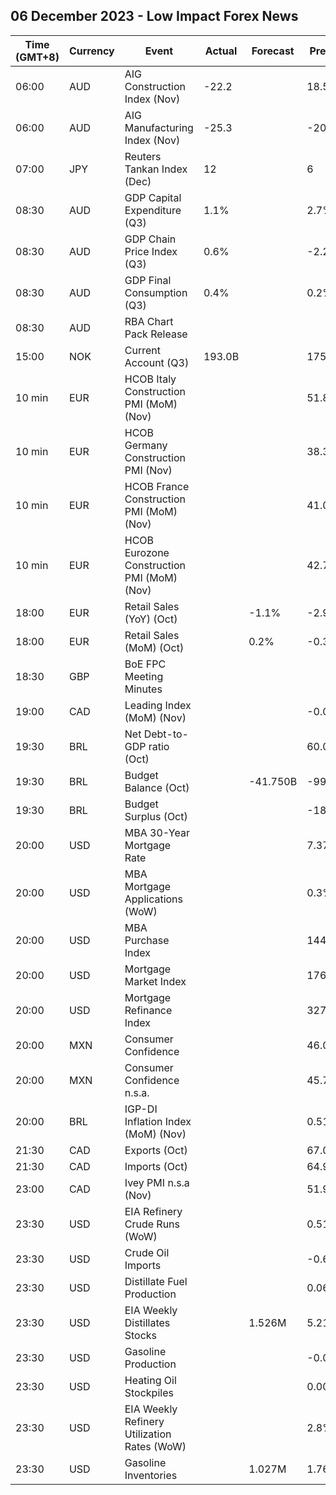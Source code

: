 ## 06 December 2023 - Low Impact Forex News

| Time (GMT+8) | Currency | Event | Actual | Forecast | Previous |
|------|----------|-------|--------|----------|----------|
| 06:00 | AUD | AIG Construction Index (Nov) | -22.2 |  | 18.5 |
| 06:00 | AUD | AIG Manufacturing Index (Nov) | -25.3 |  | -20.9 |
| 07:00 | JPY | Reuters Tankan Index (Dec) | 12 |  | 6 |
| 08:30 | AUD | GDP Capital Expenditure (Q3) | 1.1% |  | 2.7% |
| 08:30 | AUD | GDP Chain Price Index (Q3) | 0.6% |  | -2.2% |
| 08:30 | AUD | GDP Final Consumption (Q3) | 0.4% |  | 0.2% |
| 08:30 | AUD | RBA Chart Pack Release |  |  |  |
| 15:00 | NOK | Current Account (Q3) | 193.0B |  | 175.1B |
| 10 min | EUR | HCOB Italy Construction PMI (MoM) (Nov) |  |  | 51.8 |
| 10 min | EUR | HCOB Germany Construction PMI (Nov) |  |  | 38.3 |
| 10 min | EUR | HCOB France Construction PMI (MoM) (Nov) |  |  | 41.0 |
| 10 min | EUR | HCOB Eurozone Construction PMI (MoM) (Nov) |  |  | 42.7 |
| 18:00 | EUR | Retail Sales (YoY) (Oct) |  | -1.1% | -2.9% |
| 18:00 | EUR | Retail Sales (MoM) (Oct) |  | 0.2% | -0.3% |
| 18:30 | GBP | BoE FPC Meeting Minutes |  |  |  |
| 19:00 | CAD | Leading Index (MoM) (Nov) |  |  | -0.01% |
| 19:30 | BRL | Net Debt-to-GDP ratio (Oct) |  |  | 60.0% |
| 19:30 | BRL | Budget Balance (Oct) |  | -41.750B | -99.785B |
| 19:30 | BRL | Budget Surplus (Oct) |  |  | -18.071B |
| 20:00 | USD | MBA 30-Year Mortgage Rate |  |  | 7.37% |
| 20:00 | USD | MBA Mortgage Applications (WoW) |  |  | 0.3% |
| 20:00 | USD | MBA Purchase Index |  |  | 144.9 |
| 20:00 | USD | Mortgage Market Index |  |  | 176.1 |
| 20:00 | USD | Mortgage Refinance Index |  |  | 327.8 |
| 20:00 | MXN | Consumer Confidence |  |  | 46.0 |
| 20:00 | MXN | Consumer Confidence n.s.a. |  |  | 45.7 |
| 20:00 | BRL | IGP-DI Inflation Index (MoM) (Nov) |  |  | 0.51% |
| 21:30 | CAD | Exports (Oct) |  |  | 67.03B |
| 21:30 | CAD | Imports (Oct) |  |  | 64.99B |
| 23:00 | CAD | Ivey PMI n.s.a (Nov) |  |  | 51.9 |
| 23:30 | USD | EIA Refinery Crude Runs (WoW) |  |  | 0.518M |
| 23:30 | USD | Crude Oil Imports |  |  | -0.665M |
| 23:30 | USD | Distillate Fuel Production |  |  | 0.060M |
| 23:30 | USD | EIA Weekly Distillates Stocks |  | 1.526M | 5.217M |
| 23:30 | USD | Gasoline Production |  |  | -0.035M |
| 23:30 | USD | Heating Oil Stockpiles |  |  | 0.003M |
| 23:30 | USD | EIA Weekly Refinery Utilization Rates (WoW) |  |  | 2.8% |
| 23:30 | USD | Gasoline Inventories |  | 1.027M | 1.764M |
